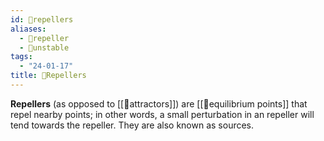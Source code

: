 ```yaml
---
id: 📘repellers
aliases:
  - 📘repeller
  - 📘unstable
tags:
  - "24-01-17"
title: 📘Repellers
---
```


**Repellers** (as opposed to [[📘attractors]]) are [[📘equilibrium points]] that repel nearby points; in other words, a small perturbation in an repeller will tend towards the repeller. They are also known as sources.
